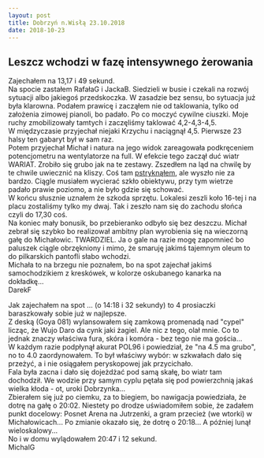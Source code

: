 ```yaml
---
layout: post
title: Dobrzyń n.Wisłą 23.10.2018
date: 2018-10-23
---
```


## Leszcz wchodzi w fazę intensywnego żerowania  

Zajechałem na 13,17 i 49 sekund.  
Na spocie zastałem RafałaG i JackaB. Siedzieli w busie i czekali na rozwój sytuacji albo jakiegoś przedskoczka.
W zasadzie bez sensu, bo sytuacja już była klarowna.
Podałem prawicę i zacząłem nie od taklowania, tylko od założenia zimowej pianoli, bo padało. Po co moczyć cywilne ciuszki.
Moje ruchy zmobilizowały tamtych i zaczęliśmy taklować 4,2-4,3-4,5.  
W międzyczasie przyjechał niejaki Krzychu i naciągnął 4,5. Pierwsze 23 halsy ten gabaryt był w sam raz.  
Potem przyjechał Michał i natura na jego widok zareagowała podkręceniem potencjometru na wentylatorze na full.
W efekcie tego zaczął duć wiatr WARIAT. Zrobiło się grubo jak na te zestawy.
Zszedłem na ląd na chwilę by te chwile uwiecznić na kliszy. Coś tam [pstryknąłem](https://www.facebook.com/vistulasurf/photos/pcb.1327033330770332/1327030184103980/?type=3&theater), ale wyszło nie za bardzo.
Ciągle musiałem wycierać szkło obiektywu, przy tym wietrze padało prawie poziomo, a nie było gdzie się schować.  
W końcu słusznie uznałem że szkoda sprzętu. Lokalesi zeszli koło 16-tej i na placu zostaliśmy tylko my dwaj.
Tak i zeszło nam się do zachodu słońca czyli do 17,30 coś.  
Na koniec mały bonusik, bo przebieranko odbyło się bez deszczu. 
Michał zebrał się szybko bo realizował ambitny plan wyrobienia się na wieczorną gałę do Michałowic. TWARDZIEL.
Ja o gale na razie mogę zapomnieć bo paluszek ciągle obrzękniony i mimo, że smaruję jakimś tajemnym oleum to do pilkarskich pantofli słabo wchodzi.  
Michała to na brzegu nie poznałem, bo na spot zajechał jakimś samochodzikiem z kreskówek, w kolorze oskubanego kanarka na dokładkę...  
DarekF  
  
Jak zajechałem na spot ... (o 14:18 i 32 sekundy) to 4 prosiaczki baraszkowały sobie już w najlepsze.  
Z deską (Goya 081) wylansowałem się zamkową promenadą nad "cypel" licząc, że Wujo Daro da cynk jaki żagiel.
Ale nic z tego, olał mnie. Co to jednak znaczy właściwa fura, skóra i komóra - bez tego nie ma gościa...  
W każdym razie podpłynął akurat POL96 i powiedział, że "na 4.5 ma grubo", no to 4.0 zaordynowałem.
To był właściwy wybór: w szkwałach dało się przeżyć, a i nie osiągałem peryskopowej jak przycichało.  
Fala była zacna i dało się dojeżdżać pod samą skałę, bo wiatr tam dochodził.
We wodzie przy samym cyplu pętała się pod powierzchnią jakaś wielka kłoda - ot, uroki Dobrzynka...  
Zbierałem się już po ciemku, za to biegiem, bo nawigacja powiedziała, że dotrę na gałę o 20:02.
Niestety po drodze uświadomiłem sobie, że zadałem punkt docelowy: Posnet Arena na Jutrzenki, a gram przecież (we wtorki) w Michałowicach...
Po zmianie okazało się, że dotrę o 20:18... A później lunął wieloskalowy...  
No i w domu wylądowałem 20:47 i 12 sekund.  
MichalG  
